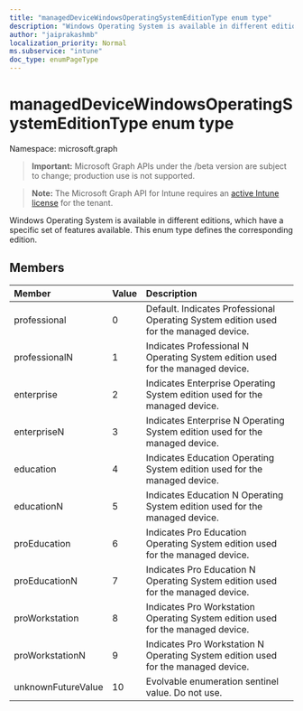 ```yaml
---
title: "managedDeviceWindowsOperatingSystemEditionType enum type"
description: "Windows Operating System is available in different editions, which have a specific set of features available. This enum type defines the corresponding edition."
author: "jaiprakashmb"
localization_priority: Normal
ms.subservice: "intune"
doc_type: enumPageType
---
```


# managedDeviceWindowsOperatingSystemEditionType enum type

Namespace: microsoft.graph

> **Important:** Microsoft Graph APIs under the /beta version are subject to change; production use is not supported.

> **Note:** The Microsoft Graph API for Intune requires an [active Intune license](https://go.microsoft.com/fwlink/?linkid=839381) for the tenant.

Windows Operating System is available in different editions, which have a specific set of features available. This enum type defines the corresponding edition.

## Members
|Member|Value|Description|
|:---|:---|:---|
|professional|0|Default. Indicates Professional Operating System edition used for the managed device.|
|professionalN|1|Indicates Professional N Operating System edition used for the managed device.|
|enterprise|2|Indicates Enterprise Operating System edition used for the managed device.|
|enterpriseN|3|Indicates Enterprise N Operating System edition used for the managed device.|
|education|4|Indicates Education Operating System edition used for the managed device.|
|educationN|5|Indicates Education N Operating System edition used for the managed device.|
|proEducation|6|Indicates Pro Education Operating System edition used for the managed device.|
|proEducationN|7|Indicates Pro Education N Operating System edition used for the managed device.|
|proWorkstation|8|Indicates Pro Workstation Operating System edition used for the managed device.|
|proWorkstationN|9|Indicates Pro Workstation N Operating System edition used for the managed device.|
|unknownFutureValue|10|Evolvable enumeration sentinel value. Do not use.|